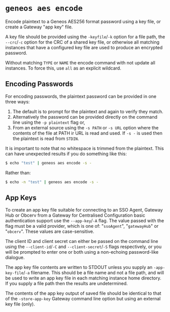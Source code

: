 # `geneos aes encode`

Encode plaintext to a Geneos AES256 format password using a key file, or create a Gateway "app key" file.

A key file should be provided using the `-keyfile`/`-k` option for a file path, the `--crc`/`-c` option for the CRC of a shared key file, or otherwise all matching instances that have a configured key file are used to produce an encrypted password.

Without matching `TYPE` or `NAME` the encode command with not update all instances. To force this, use `all` as an explicit wildcard.

## Encoding Passwords

For encoding passwords, the plaintext password can be provided in one three ways:

1. The default is to prompt for the plaintext and again to verify they match.
2. Alternatively the password can be provided directly on the command line using the `-p plaintext` flag or,
3. From an external source using the `-s PATH` or `-s URL` option where the contents of the file at PATH ir URL is read and used. If `-s -` is used then the plaintext is read from `STDIN`.

It is important to note that no whitespace is trimmed from the plaintext. This can have unexpected results if you do something like this:

```bash
$ echo "test" | geneos aes encode -s -
```

Rather than:

```bash
$ echo -n "test" | geneos aes encode -s -
```

## App Keys

To create an app key file suitable for connecting to an SSO Agent, Gateway Hub or Obcerv from a Gateway for Centralised Configuration basic authentication support use the `--app-key`/`-A` flag. The value passed with the flag must be a valid provider, which is one of: "`ssoAgent`", "`gatewayHub`" or "`obcerv`". These values are case-sensitive.

The client ID and client secret can either be passed on the command line using the `--client-id`/`-C` and `--client-secret`/`-S` flags respectively, or you will be prompted to enter one or both using a non-echoing password-like dialogue.

The app key file contents are written to STDOUT unless you supply an `-app-key-file`/`-a` filename. This should be a file name and not a file path, and will be used to write an app key file in each matching instance home directory. If you supply a file path then the results are undetermined.

The contents of the app key output of saved file should be identical to that of the `-store-app-key` Gateway command line option but using an external key file (only).
